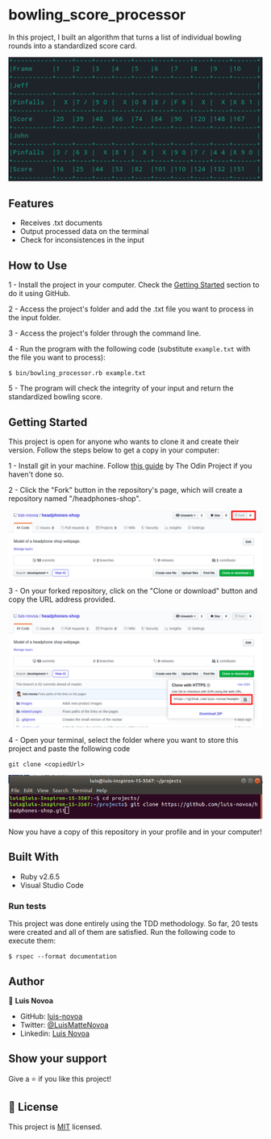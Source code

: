 # bowling_score_processor

In this project, I built an algorithm that turns a list of individual bowling rounds into a standardized score card.

![Algorithm output](./readme-imgs/algorithm_screenshot.png)

## Features
- Receives .txt documents
- Output processed data on the terminal
- Check for inconsistences in the input

## How to Use
1 - Install the project in your computer. Check the [Getting Started](##getting-started) section to do it using GitHub.

2 - Access the project's folder and add the .txt file you want to process in the input folder.

3 - Access the project's folder through the command line.

4 - Run the program with the following code (substitute ``example.txt`` with the file you want to process):

```
$ bin/bowling_processor.rb example.txt
```
5 - The program will check the integrity of your input and return the standardized bowling score.

## Getting Started

This project is open for anyone who wants to clone it and create their version. Follow the steps below to get a copy in your computer:

1 - Install git in your machine. Follow [this guide](https://www.theodinproject.com/courses/web-development-101/lessons/setting-up-git) by The Odin Project if you haven't done so.

2 - Click the "Fork" button in the repository's page, which will create a repository named "<yourUserName>/headphones-shop".

![Fork button highlight](./readme-imgs/step3.png)

3 - On your forked repository, click on the "Clone or download" button and copy the URL address provided.

![Clone or Download button expanded](./readme-imgs/step1.png)

4 - Open your terminal, select the folder where you want to store this project and paste the following code

```
git clone <copiedUrl>
```

![Terminal with the required code](./readme-imgs/step2.png)

Now you have a copy of this repository in your profile and in your computer!

## Built With
- Ruby v2.6.5
- Visual Studio Code

### Run tests
This project was done entirely using the TDD methodology. So far, 20 tests were created and all of them are satisfied. Run the following code to execute them:

```
$ rspec --format documentation
```

## Author

👤 **Luis Novoa**

- GitHub: [luis-novoa](https://github.com/luis-novoa)
- Twitter: [@LuisMatteNovoa](https://twitter.com/LuisMatteNovoa)
- Linkedin: [Luis Novoa](https://www.linkedin.com/in/luismattenovoa/)

## Show your support

Give a ⭐️ if you like this project!

## 📝 License

This project is [MIT](./LICENSE) licensed.